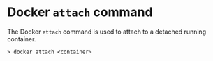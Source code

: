 # Docker ```attach``` command

The Docker ```attach``` command is used to attach to a detached running container.

    > docker attach <container>